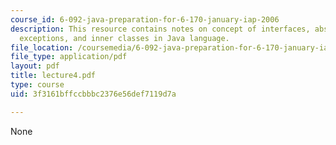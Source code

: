 ```yaml
---
course_id: 6-092-java-preparation-for-6-170-january-iap-2006
description: This resource contains notes on concept of interfaces, abstract classes,
  exceptions, and inner classes in Java language.
file_location: /coursemedia/6-092-java-preparation-for-6-170-january-iap-2006/3f3161bffccbbbc2376e56def7119d7a_lecture4.pdf
file_type: application/pdf
layout: pdf
title: lecture4.pdf
type: course
uid: 3f3161bffccbbbc2376e56def7119d7a

---
```

None